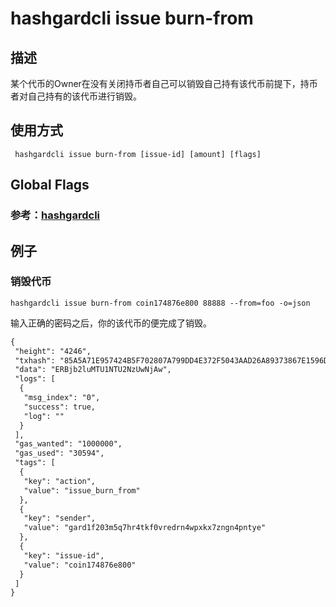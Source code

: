 # hashgardcli issue burn-from

## 描述
某个代币的Owner在没有关闭持币者自己可以销毁自己持有该代币前提下，持币者对自己持有的该代币进行销毁。
## 使用方式
```
 hashgardcli issue burn-from [issue-id] [amount] [flags]
```
## Global Flags

 ### 参考：[hashgardcli](../README.md)

## 例子
### 销毁代币
```shell
hashgardcli issue burn-from coin174876e800 88888 --from=foo -o=json
```
输入正确的密码之后，你的该代币的便完成了销毁。
```txt
{
 "height": "4246",
 "txhash": "85A5A71E957424B5F702807A799DD4E372F5043AAD26A89373867E1596D88D15",
 "data": "ERBjb2luMTU1NTU2NzUwNjAw",
 "logs": [
  {
   "msg_index": "0",
   "success": true,
   "log": ""
  }
 ],
 "gas_wanted": "1000000",
 "gas_used": "30594",
 "tags": [
  {
   "key": "action",
   "value": "issue_burn_from"
  },
  {
   "key": "sender",
   "value": "gard1f203m5q7hr4tkf0vredrn4wpxkx7zngn4pntye"
  },
  {
   "key": "issue-id",
   "value": "coin174876e800"
  }
 ]
}
```
